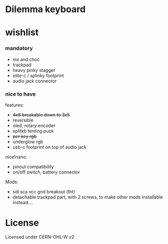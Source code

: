 # Dilemma keyboard

# wishlist 

### mandatory
- mx and choc
- trackpad
- heavy pinky stagger
- elite-c / splinky footprint
- audio jack connector 

### nice to have

features: 

- ~~4x6 breakable down to 3x5~~
- reversible
- oled, rotary encoder
- splitkb tenting puck 
- ~~per key rgb~~
- underglow rgb
- usb-c footprint on top of audio jack

nice!nano:

- pinout compatibility
- on/off switch, battery connector  


Mods:

- sdl sca vcc gnd breakout (tht)
- detachable trackpad part, with 2 screws, to make other mods installable instead....


# License 

Licensed under CERN-OHL-W v2
